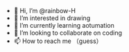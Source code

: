 - 👋 Hi, I’m @rainbow-H
- 👀 I’m interested in drawing
- 🌱 I’m currently learning aotumation
- 💞️ I’m looking to collaborate on coding
- 📫 How to reach me （guess）
